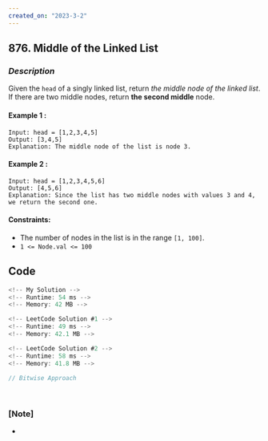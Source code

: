 ```yaml
---
created_on: "2023-3-2"
---
```


## 876. Middle of the Linked List


### _Description_

Given the `head` of a singly linked list, return <i>the middle node of the linked list</i>.\
If there are two middle nodes, return <strong>the second middle</strong> node.


#### Example 1 :
```
Input: head = [1,2,3,4,5]
Output: [3,4,5]
Explanation: The middle node of the list is node 3.
```

#### Example 2 :
```
Input: head = [1,2,3,4,5,6]
Output: [4,5,6]
Explanation: Since the list has two middle nodes with values 3 and 4, we return the second one.
```

#### Constraints:

- The number of nodes in the list is in the range `[1, 100]`.
- `1 <= Node.val <= 100`


## Code

```JavaScript
<!-- My Solution -->
<!-- Runtime: 54 ms -->
<!-- Memory: 42 MB -->


```

```JavaScript
<!-- LeetCode Solution #1 -->
<!-- Runtime: 49 ms -->
<!-- Memory: 42.1 MB -->


```

```JavaScript
<!-- LeetCode Solution #2 -->
<!-- Runtime: 58 ms -->
<!-- Memory: 41.8 MB -->

// Bitwise Approach



```



#

### [Note]
- 
